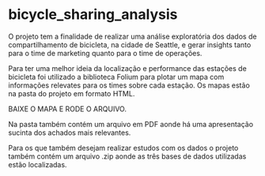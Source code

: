 # bicycle_sharing_analysis

O projeto tem a finalidade de realizar uma análise exploratória dos dados de compartilhamento de bicicleta, na cidade de Seattle, e gerar insights tanto para o time de marketing quanto para o time de operações.

Para ter uma melhor ideia da localização e performance das estações de bicicleta foi utilizado a biblioteca Folium para plotar um mapa com informações relevates para os times sobre cada estação. Os mapas estão na pasta do projeto em formato HTML. 

BAIXE O MAPA E RODE O ARQUIVO.

Na pasta também contém um arquivo em PDF aonde há uma apresentação sucinta dos achados mais relevantes.

Para os que também desejam realizar estudos com os dados o projeto também contém um arquivo .zip aonde as três bases de dados utilizadas estão localizadas.
